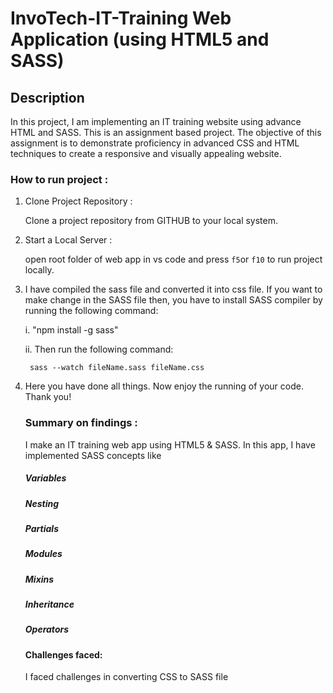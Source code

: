 # InvoTech-IT-Training Web Application (using HTML5 and SASS)
## Description
In this project, I am implementing an IT training website using advance HTML and SASS. This is an assignment based project. The objective of this assignment is to demonstrate proficiency in advanced CSS and  HTML techniques to create a responsive and visually appealing website.

### How to run project :

1. Clone Project Repository : 

   Clone a project repository from GITHUB to your local system.

2. Start a Local Server : 

   open root folder of web app in vs code and press `f5`or `f10` to run project locally. 

3. I have compiled the sass file and converted it into css file. If you want to make change in the SASS file then, you have to install SASS compiler by running the following command:

   i. "npm install -g sass"

   ii. Then run the following command:
  
        sass --watch fileName.sass fileName.css

4. Here you have done all things. Now enjoy the running of your code. Thank you!


   ### Summary on findings :

   I make an IT training web app using HTML5 & SASS. In this app, I have implemented SASS concepts like
   
   ##### Variables
   ##### Nesting
   ##### Partials
   ##### Modules
   ##### Mixins
   ##### Inheritance
   ##### Operators


   #### Challenges faced:

   I faced challenges in converting CSS to SASS file